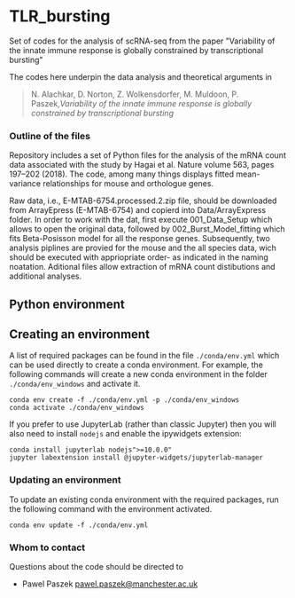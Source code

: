 # TLR_bursting #
Set of codes for the analysis of scRNA-seq from the paper "Variability of the innate immune response is globally constrained by transcriptional bursting"


The codes here underpin the data analysis and theoretical arguments in

> N. Alachkar, D. Norton, Z. Wolkensdorfer, M. Muldoon, P. Paszek,*Variability of the innate immune response is globally constrained by transcriptional bursting* 


### Outline of the files ###

Repository includes a set of Python files for the analysis of the mRNA count data associated with the study by Hagai et al. Nature volume 563, pages 197–202 (2018). The code, among many things displays fitted mean-variance relationships for mouse and orthologue genes.

Raw data, i.e., E-MTAB-6754.processed.2.zip file, should be downloaded from ArrayEpress (E-MTAB-6754) and copierd into Data/ArrayExpress folder. In order to work with the dat, first execute 001_Data_Setup which allows to open the original data, followed by 002_Burst_Model_fitting which fits Beta-Posisson model for all the response genes. Subsequently, two analysis piplines are provied for the mouse and the all species data, wich should be executed with appriopriate order- as indicated in the naming noatation. Aditional files allow extraction of mRNA count distibutions and additional analyses.



## Python environment

## Creating an environment

A list of required packages can be found in the file `./conda/env.yml` which can be used directly to create a conda environment. For example, the following commands will create a new conda environment in the folder `./conda/env_windows` and activate it.
```commandline
conda env create -f ./conda/env.yml -p ./conda/env_windows
conda activate ./conda/env_windows
```

If you prefer to use JupyterLab (rather than classic Jupyter) then you will also need to install `nodejs` and enable the ipywidgets extension:
```commandline
conda install jupyterlab nodejs">=10.0.0"
jupyter labextension install @jupyter-widgets/jupyterlab-manager
```
### Updating an environment

To update an existing conda environment with the required packages, run the following command with the environment activated.
```commandline
conda env update -f ./conda/env.yml
```



### Whom to contact ###
Questions about the code should be directed to 

* Pawel Paszek [pawel.paszek@manchester.ac.uk](mailto:pawel.paszek@manchester.ac.uk)

